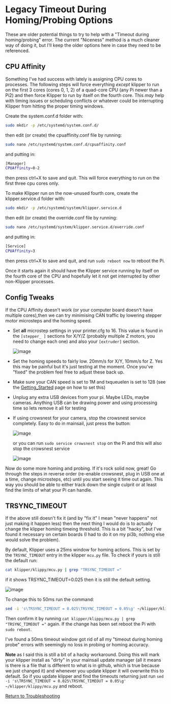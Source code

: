 # Legacy Timeout During Homing/Probing Options

These are older potential things to try to help with a "Timeout during homing/probing" error. The current "Niceness" method is a much cleaner way of doing it, but I'll keep the older options here in case they need to be referenced.

## CPU Affinity

Something I've had success with lately is assigning CPU cores to processes. The following steps will force everything *except* klipper to run on the first 3 cores (cores 0, 1, 2) of a quad-core CPU (any Pi newer than a Pi2) and then force Klipper to run by itself on the fourth core. This *may* help with timing issues or scheduling conflicts or whatever could be interrupting Klipper from hitting the proper timing windows.

Create the system.conf.d folder with:
```bash
sudo mkdir -p /etc/systemd/system.conf.d/
```

then edit (or create) the cpuaffinity.conf file by running:
```bash
sudo nano /etc/systemd/system.conf.d/cpuaffinity.conf
```
and putting in:
```bash
[Manager]
CPUAffinity=0-2
```
then press ctrl+X to save and quit. This will force everything to run on the first three cpu cores only.

To make Klipper run on the now-unused fourth core, create the klipper.service.d folder with:
```bash
sudo mkdir -p /etc/systemd/system/klipper.service.d
```

then edit (or create) the override.conf file by running:
```bash
sudo nano /etc/systemd/system/klipper.service.d/override.conf
```
and putting in:
```bash
[Service]
CPUAffinity=3
```
then press ctrl+X to save and quit, and run `sudo reboot now` to reboot the Pi.

Once it starts again it should have the Klipper service running by itself on the fourth core of the CPU and hopefully let it not get interrupted by other non-Klipper processes.

## Config Tweaks

If the CPU Affinity doesn't work (or your computer board doesn't have multiple cores),then we can try minimising CAN traffic by lowering stepper motor microsteps and the homing speed.

- Set **all** microstep settings in your printer.cfg to 16. This value is found in the `[stepper_ ]` sections for X/Y/Z (probably multiple Z motors, you need to change each one) and also your `[extruder]` section.
  
  ![image](https://github.com/Esoterical/voron_canbus/assets/124253477/12fe8458-664c-4a50-86e7-b20845e9a579)
  
- Set the homing speeds to fairly low. 20mm/s for X/Y, 10mm/s for Z. Yes this may be painful but it's just testing at the moment. Once you've "fixed" the problem feel free to adjust these back up.
- Make sure your CAN speed is set to 1M and txqueuelen is set to 128 (see the [Getting_Started](../Getting_Started.md) page on how to set this)
- Unplug any extra USB devices from your pi. Maybe LEDs, maybe cameras. Anything USB can be drawing power and using processing time so lets remove it all for testing
- If using crowsnest for your camera, stop the crowsnest service completely. Easy to do in mainsail, just press the button:
  
  ![image](https://github.com/Esoterical/voron_canbus/assets/124253477/c0555deb-9cb9-44b5-9679-43500659b2d6)
  
  or you can run `sudo service crowsnest stop` on the Pi and this will also stop the crowsnest service
  
  ![image](https://github.com/Esoterical/voron_canbus/assets/124253477/08d74420-1ef5-4223-9e4e-1c735ee70574)


Now do some more homing and probing. If it's rock solid now, great! Go through the steps in reverse order (re-enable crowsnest, plug in USB one at a time, change microsteps, etc) until you start seeing it time out again. This way you should be able to either track down the single culprit or at least find the limits of what your Pi can handle.

## TRSYNC_TIMEOUT

If the above still doesn't fix it (and by "fix it" I mean "never happens" not just making it happen less) then the next thing I would do is to actually change the klipper homing timeing threshold. This is a bit "hacky", but I've found it necessary on certain boards (I had to do it on my pi3b, nothing else would solve the problem).

By default, Klipper uses a 25ms window for homing actions. This is set by the `TRSYNC_TIMEOUT` entry in the klipper `mcu.py` file. To check if yours is still the default run:

```bash
cat klipper/klippy/mcu.py | grep "TRSYNC_TIMEOUT ="
```

if it shows TRSYNC_TIMEOUT=0.025 then it is still the default setting.

![image](https://github.com/Esoterical/voron_canbus/assets/124253477/8ae18275-a606-47e1-86c1-f2b53d54e9a9)

To change this to 50ms run the command:

```bash
sed -i 's\TRSYNC_TIMEOUT = 0.025\TRSYNC_TIMEOUT = 0.05\g' ~/klipper/klippy/mcu.py
```

Then confirm it by running `cat klipper/klippy/mcu.py | grep "TRSYNC_TIMEOUT ="` again. If the change has been set reboot the Pi with `sudo reboot`.

I've found a 50ms timeout window got rid of all my "timeout during homing probe" errors with seemingly no loss in probing or homing accuracy. 

**Note** as I said this is still a bit of a hacky workaround. Doing this will mark your klipper install as "dirty" in your mainsail update manager (all it means is there is a file that is different to what is in github, which is true because we just changed it) and whenever you update klipper it will overwrite this to default. So if you update klipper and find the timeouts returning just run `sed -i 's\TRSYNC_TIMEOUT = 0.025\TRSYNC_TIMEOUT = 0.05\g' ~/klipper/klippy/mcu.py` and reboot.




[Return to Troubleshooting](./)
